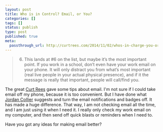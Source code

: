 ```yaml
---
layout: post
title: Who is in Control? Email, or You?
categories: []
tags: []
status: publish
type: post
published: true
meta:
  passthrough_url: http://curtrees.com/2014/11/02/whos-in-charge-you-or-your-email/
---
```


>6) This lands at #6 on the list, but maybe it’s the most important point. If you work in a school, don’t even have your work email on your phone. It will only distract you from what’s most important (real live people in your actual physical presence), and if it the message is really that important, people will call/find you.



The great 
[Curt Rees](http://www.jethrojones.com/curt-rees/) gave some tips about email. I'm not sure if I could take email off my phone, because it is too convenient. But I have done what 
[Jordan Collier](http://www.jethrojones.com/jordan-collier/) suggests and turn the email notifications and badges off. It has made a huge difference. That way, I am not checking email all the time, and I am just using it when I need it. I really only check my work email on my computer, and then send off quick blasts or reminders when I need to.


Have you got any ideas for making email better?

